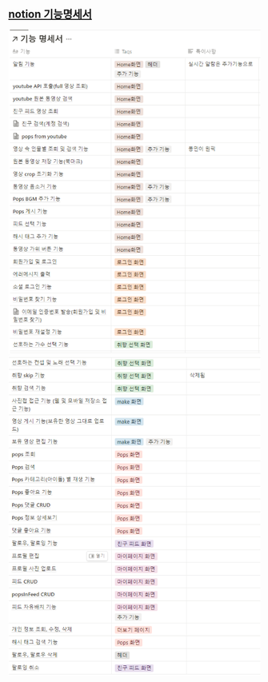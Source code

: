 ## **[notion 기능명세서](https://frosted-fig-efe.notion.site/c80249ca2adc41219a5e78faacbedb6a)**

![image.png](./image/기능정의서_1.png)
![image.png](./image/기능정의서_2.png)

